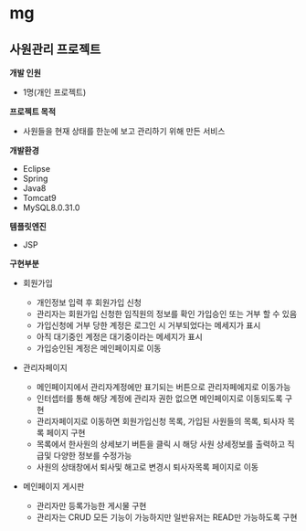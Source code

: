 # mg

## 사원관리 프로젝트

**개발 인원**
* 1명(개인 프로젝트)


**프로젝트 목적**
* 사원들을 현재 상태를 한눈에 보고 관리하기 위해 만든 서비스


**개발환경**
* Eclipse
* Spring
* Java8
* Tomcat9
* MySQL8.0.31.0


**템플릿엔진**
* JSP


**구현부분**
* 회원가입
  * 개인정보 입력 후 회원가입 신청
  * 관리자는 회원가입 신청한 임직원의 정보를 확인 가입승인 또는 거부 할 수 있음
  * 가입신청에 거부 당한 계정은 로그인 시 거부되었다는 메세지가 표시
  * 아직 대기중인 계정은 대기중이라는 메세지가 표시
  * 가입승인된 계정은 메인페이지로 이동

* 관리자페이지
  * 메인페이지에서 관리자계정에만 표기되는 버튼으로 관리자페에지로 이동가능
  * 인터셉터를 통해 해당 계정에 관리자 권한 없으면 메인페이지로 이동되도록 구현
  * 관리자페이지로 이동하면 회원가입신청 목록, 가입된 사원들의 목록, 퇴사자 목록 페이지 구현
  * 목록에서 한사원의 상세보기 버튼을 클릭 시 해당 사원 상세정보를 출력하고 직급및 다양한 정보를 수정가능
  * 사원의 상태창에서 퇴사및 해고로 변경시 퇴사자목록 페이지로 이동
 
* 메인페이지 게시판
  * 관리자만 등록가능한 게시물 구현
  * 관리자는 CRUD 모든 기능이 가능하지만 일반유저는 READ만 가능하도록 구현
    
